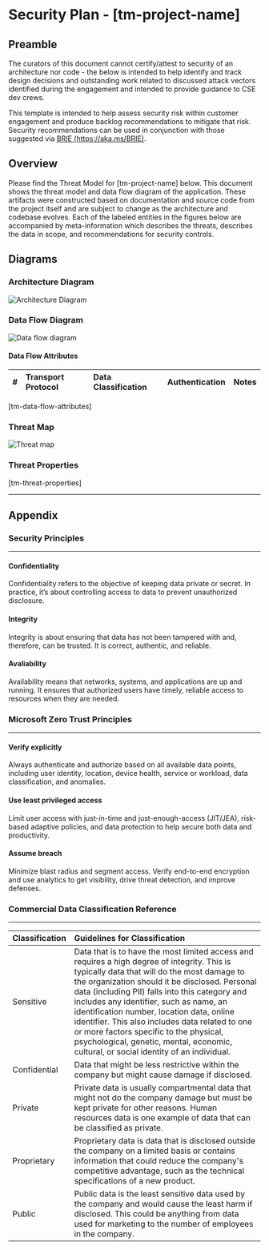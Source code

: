 # Security Plan - [tm-project-name]

## Preamble

The curators of this document cannot certify/attest to security of an architecture nor code - the below is intended to help identify and track design decisions and outstanding work related to discussed attack vectors identified during the engagement and intended to provide guidance to CSE dev crews.

This template is intended to help assess security risk within customer engagement and produce backlog recommendations to mitigate that risk. Security recommendations can be used in conjunction with those suggested via [BRIE (https://aka.ms/BRIE)](https://aka.ms/BRIE).

## Overview

Please find the Threat Model for [tm-project-name] below. This document shows the threat model and data flow diagram of the application. These artifacts were constructed based on documentation and source code from the project itself and are subject to change as the architecture and codebase evolves. Each of the labeled entities in the figures below are accompanied by meta-information which describes the threats, describes the data in scope, and recommendations for security controls.

## Diagrams

### Architecture Diagram

![Architecture Diagram](./architecture-diagram.png)

### Data Flow Diagram

![Data flow diagram](./data-flow-diagram.png)

#### Data Flow Attributes

| # | Transport Protocol | Data Classification | Authentication | Notes |
| :---: | :--- | :--- | :--- | :--- |
[tm-data-flow-attributes]

### Threat Map

![Threat map](./threat-map.png)

### Threat Properties

[tm-threat-properties]

---

## Appendix

### Security Principles

---

#### **Confidentiality**

Confidentiality refers to the objective of keeping data private or secret. In practice, it’s about controlling access to data to prevent unauthorized disclosure.

#### **Integrity**

Integrity is about ensuring that data has not been tampered with and, therefore, can be trusted. It is correct, authentic, and reliable.

#### **Avaliability**

 Availability means that networks, systems, and applications are up and running. It ensures that authorized users have timely, reliable access to resources when they are needed.

### Microsoft Zero Trust Principles
  
---

#### **Verify explicitly**
  
Always authenticate and authorize based on all available data points, including user identity, location, device health, service or workload, data classification, and anomalies.

#### **Use least privileged access**
  
Limit user access with just-in-time and just-enough-access (JIT/JEA), risk-based adaptive policies, and data protection to help secure both data and productivity.

#### **Assume breach**
  
Minimize blast radius and segment access. Verify end-to-end encryption and use analytics to get visibility, drive threat detection, and improve defenses.

### Commercial Data Classification Reference

---

|  Classification | Guidelines for Classification |
| :-- | :-- |
| Sensitive |  Data that is to have the most limited access and requires a high degree of integrity. This is typically data that will do the most damage to the organization should it be disclosed. Personal data (including PII) falls into this category and includes any identifier, such as name, an identification number, location data, online identifier. This also includes data related to one or more factors specific to the physical, psychological, genetic, mental, economic, cultural, or social identity of an individual. |
| Confidential |  Data that might be less restrictive within the company but might cause damage if disclosed. |
| Private  |  Private data is usually compartmental data that might not do the company damage but must be kept private for other reasons. Human resources data is one example of data that can be classified as private. |
| Proprietary |  Proprietary data is data that is disclosed outside the company on a limited basis or contains information that could reduce the company's competitive advantage, such as the technical specifications of a new product. |
| Public |  Public data is the least sensitive data used by the company and would cause the least harm if disclosed. This could be anything from data used for marketing to the number of employees in the company. |
